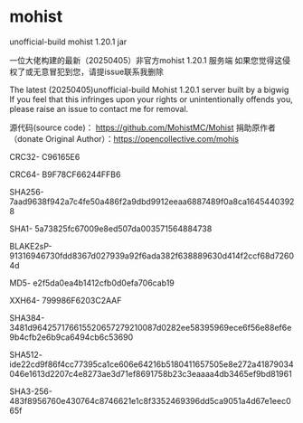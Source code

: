 # mohist
unofficial-build mohist 1.20.1 jar


一位大佬构建的最新（20250405）非官方mohist 1.20.1 服务端
如果您觉得这侵权了或无意冒犯到您，请提issue联系我删除

The latest (20250405)unofficial-build Mohist 1.20.1 server built by a bigwig
If you feel that this infringes upon your rights or unintentionally offends you, please raise an issue to contact me for removal.

源代码(source code)： https://github.com/MohistMC/Mohist
捐助原作者（donate Original Author）：https://opencollective.com/mohis


CRC32-    C96165E6


CRC64-    B9F78CF66244FFB6


SHA256-   7aad9638f942a7c4fe50a486f2a9dbd9912eeaa6887489f0a8ca16454403928


SHA1-     5a73825fc67009e8ed507da003571564884738


BLAKE2sP- 91316946730fdd8367d027939a92f6ada382f638889630d414f2ccf68d72604d


MD5-      e2f5da0ea4b1412cfb0d0efa706cab19


XXH64-    799986F6203C2AAF


SHA384-   3481d964257176615520657279210087d0282ee58395969ece6f56e88ef6e9b4cfb2e6b9ca6494cb6c53690 


SHA512-   ide22cd9f86f4cc77395ca1ce606e64216b5180411657505e8e272a41879034046e1613d2207c4e8273ae3d71ef8691758b23c3eaaaa4db3465ef9bd81961


SHA3-256- 483f8956760e430764c8746621e1c8f3352469396dd5ca9051a4d67e1eec065f
